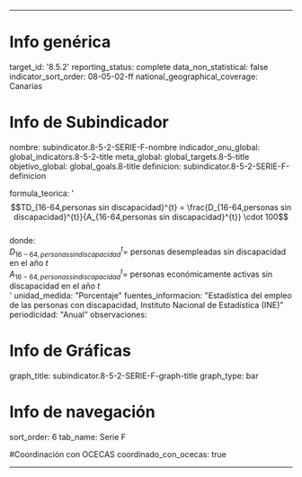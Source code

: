 ---

# Info genérica
target_id: '8.5.2'
reporting_status: complete
data_non_statistical: false
indicator_sort_order: 08-05-02-ff
national_geographical_coverage: Canarias

# Info de Subindicador
nombre: subindicator.8-5-2-SERIE-F-nombre
indicador_onu_global: global_indicators.8-5-2-title
meta_global: global_targets.8-5-title
objetivo_global: global_goals.8-title
definicion: subindicator.8-5-2-SERIE-F-definicion

formula_teorica: '$$TD_{16-64,personas sin discapacidad}^{t} = \frac{D_{16-64,personas sin discapacidad}^{t}}{A_{16-64,personas sin discapacidad}^{t}} \cdot 100$$ <br>
donde: <br>
$D_{16-64,personas sin discapacidad}^{t} =$ personas desempleadas sin discapacidad en el año $t$ <br>
$A_{16-64,personas sin discapacidad}^{t} =$ personas económicamente activas sin discapacidad en el año $t$ <br>'
unidad_medida: "Porcentaje"
fuentes_informacion: "Estadística del empleo de las personas con discapacidad, Instituto Nacional de Estadística (INE)"
periodicidad: "Anual"
observaciones: 

# Info de Gráficas
graph_title: subindicator.8-5-2-SERIE-F-graph-title
graph_type: bar

# Info de navegación
sort_order: 6
tab_name: Serie F

#Coordinación con OCECAS
coordinado_con_ocecas: true

---